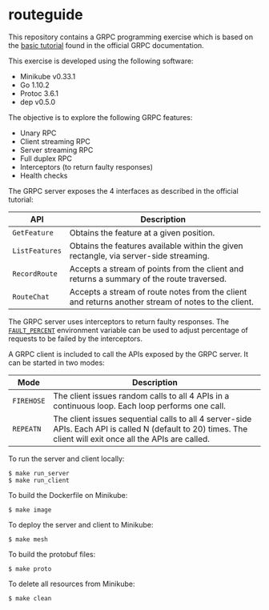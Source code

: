 # routeguide
This repository contains a GRPC programming exercise which is based on the [basic tutorial](https://grpc.io/docs/tutorials/basic/go.html) found in the official GRPC documentation.

This exercise is developed using the following software:

* Minikube v0.33.1
* Go 1.10.2
* Protoc 3.6.1
* dep v0.5.0

The objective is to explore the following GRPC features:

* Unary RPC
* Client streaming RPC
* Server streaming RPC
* Full duplex RPC
* Interceptors (to return faulty responses)
* Health checks

The GRPC server exposes the 4 interfaces as described in the official tutorial:

API            | Description
-------------- | -----------
`GetFeature`   | Obtains the feature at a given position.
`ListFeatures` | Obtains the features available within the given rectangle, via server-side streaming.
`RecordRoute`  | Accepts a stream of points from the client and returns a summary of the route traversed.
`RouteChat`    | Accepts a stream of route notes from the client and returns another stream of notes to the client.

The GRPC server uses interceptors to return faulty responses. The [`FAULT_PERCENT`](https://github.com/ihcsim/routeguide/blob/465e7b7c0e6a6fc662f4cecd6ae76b213cabddf0/k8s.yaml#L42) environment variable can be used to adjust percentage of requests to be failed by the interceptors.

A GRPC client is included to call the APIs exposed by the GRPC server. It can be started in two modes:

Mode       | Description
---------- | -----------
`FIREHOSE` | The client issues random calls to all 4 APIs in a continuous loop. Each loop performs one call.
`REPEATN`  | The client issues sequential calls to all 4 server-side APIs. Each API is called N (default to 20) times. The client will exit once all the APIs are called.


To run the server and client locally:
```
$ make run_server
$ make run_client
```

To build the Dockerfile on Minikube:
```
$ make image
```

To deploy the server and client to Minikube:
```
$ make mesh
```

To build the protobuf files:
```
$ make proto
```

To delete all resources from Minikube:
```
$ make clean
```
